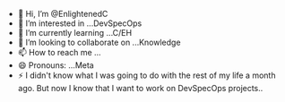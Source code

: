 - 👋 Hi, I’m @EnlightenedC
- 👀 I’m interested in ...DevSpecOps
- 🌱 I’m currently learning ...C/EH
- 💞️ I’m looking to collaborate on ...Knowledge
- 📫 How to reach me ...
- 😄 Pronouns: ...Meta
- ⚡ I didn't know what I was going to do with the rest of my life a month ago. But now I know that I want to work on DevSpecOps projects..

<!---
EnlightenedC/EnlightenedC is a ✨ special ✨ repository because its `README.md` (this file) appears on your GitHub profile.
You can click the Preview link to take a look at your changes.
--->
